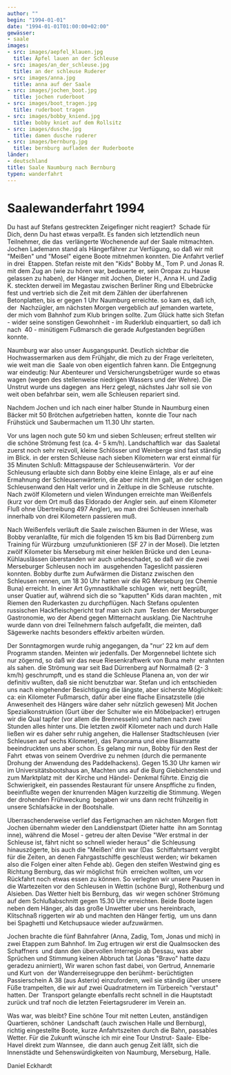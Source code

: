 ```yaml
---
author: ""
begin: "1994-01-01"
date: "1994-01-01T01:00:00+02:00"
gewässer:
- saale
images:
- src: images/aepfel_klauen.jpg
  title: Äpfel lauen an der Schleuse
- src: images/an_der_schleuse.jpg
  title: an der schleuse Ruderer
- src: images/anna.jpg
  title: anna auf der Saale
- src: images/jochen_boot.jpg
  title: jochen ruderboot
- src: images/boot_tragen.jpg
  title: ruderboot tragen
- src: images/bobby_kniend.jpg
  title: bobby kniet auf dem Rollsitz
- src: images/dusche.jpg
  title: damen dusche ruderer
- src: images/bernburg.jpg
  title: bernburg aufladen der Ruderboote
länder: 
- deutschland
title: Saale Naumburg nach Bernburg
typen: wanderfahrt
---
```



# Saalewanderfahrt 1994


Du hast auf Stefans gestreckten Zeigefinger nicht reagiert?  Schade für Dich, denn Du hast etwas verpaßt. Es fanden sich letztendlich neun Teilnehmer, die das  verlängerte Wochenende auf der Saale mitmachten. Jochen Lademann stand als Hängerfährer zur Verfügung, so daß wir mit "Meißen" und "Mosel" eigene Boote mitnehmen konnten. Die Anfahrt verlief in drei  Etappen. Stefan reiste mit den "Kids" Bobby M., Tom P. und Jonas R. mit dem Zug an (wie zu hören war, bedauerte er, sein Oropax zu Hause gelassen zu haben), der Hänger mit Jochen, Dieter H., Anna H. und Zadig  K. steckten derweil im Megastau zwischen Berliner Ring und Elbebrücke fest und vertrieb sich die Zeit mit dem Zählen der überfahrenen Betonplatten, bis er gegen 1 Uhr Naumburg erreichte. so kam es, daß ich, der  Nachzügler, am nächsten Morgen vergeblich auf jemanden wartete, der mich vom Bahnhof zum Klub bringen sollte. Zum Glück hatte sich Stefan - wider seine sonstigen Gewohnheit - im Ruderklub einquartiert, so daß ich nach  40 - minütigem Fußmarsch die gerade Aufgestanden begrüßen konnte.

Naumburg war also unser Ausgangspunkt. Deutlich sichtbar die Hochwassermarken aus dem Frühjahr, die mich zu der Frage verleiteten, wie weit man die  Saale von oben eigentlich fahren kann. Die Entgegnung war eindeutig: Nur Abenteurer und Versicherungsbetrüger wurde so etwas wagen (wegen des stellenweise niedrigen Wassers und der Wehre). Die Unstrut wurde uns dagegen  ans Herz gelegt, nächstes Jahr soll sie von weit oben befahrbar sein, wem alle Schleusen repariert sind.

Nachdem Jochen und ich nach einer halber Stunde in Naumburg einen Bäcker mit 50 Brötchen aufgetrieben hatten,  konnte die Tour nach Frühstück und Saubermachen um 11.30 Uhr starten.

Vor uns lagen noch gute 50 km und sieben Schleusen; erfreut stellten wir die schöne Strömung fest (ca. 4- 5 km/h). Landschaftlich war  das Saaletal zuerst noch sehr reizvoll, kleine Schlösser und Weinberge sind fast ständig im Blick. in der ersten Schleuse nach sieben Kilometern war erst einmal für 35 Minuten Schluß: Mittagspause der Schleusenwärterin.  Vor der Schleusung erlaubte sich dann Bobby eine kleine Einlage, als er auf eine Ermahnung der Schleusenwärterin, die aber nicht ihm galt, an der schrägen Schleusenwand den Halt verlor und in Zeitlupe in die Schleuse  rutschte. Nach zwölf Kilometern und vielen Windungen erreichte man Weißenfels (kurz vor dem Ort muß das Eldorado der Angler sein. auf einem Kilometer Fluß ohne Übertreibung 497 Angler), wo man drei Schleusen innerhalb  innerhalb von drei Kilometern passieren muß.

Nach Weißenfels verläuft die Saale zwischen Bäumen in der Wiese, was Bobby veranlaßte, für mich die folgenden 15 km bis Bad Dürrenberg zum Training für Würzburg  umzufunktionieren (SF 27 in der Mosel). Die letzten zwölf Kilometer bis Merseburg mit einer heiklen Brücke und den Leuna- Kühlauslässen überstanden wir auch unbeschadet, so daß wir die zwei Merseburger Schleusen noch im  ausgehenden Tageslicht passieren konnten. Bobby durfte zum Aufwärmen die Distanz zwischen den Schleusen rennen, um 18 30 Uhr hatten wir die RG Merseburg (ex Chemie Buna) erreicht. In einer Art Gymnastikhalle schlugen  wir, nett begrüßt, unser Quatier auf, während sich die so "kaputten" Kids daran machten , mit Riemen den Ruderkasten zu durchpflügen. Nach Stefans opulenten russischen Hackfleischgericht traf man sich zum  Testen der Merseburger Gastronomie, wo der Abend gegen Mitternacht ausklang. Die Nachtruhe wurde dann von drei Teilnehmern falsch aufgefaßt, die meinten, daß Sägewerke nachts besonders effektiv arbeiten würden.

Der Sonntagmorgen wurde ruhig angegangen, da "nur' 22 km auf dem Programm standen. Meinten wir jedenfalls. Der Morgennebel lichtete sich nur zögernd, so daß wir das neue Riesenkraftwerk von Buna mehr  erahnten als sahen. die Strömung war seit Bad Dürrenberg auf Normalmaß (2- 3 km/h) geschrumpft, und es stand die Schleuse Planena an, von der wir definitiv wußten, daß sie nicht benutzbar war. Stefan und ich entschieden  uns nach eingehender Besichtigung die längste, aber sicherste Möglichkeit: ca: ein Kilometer Fußmarsch, dafür aber eine flache Einsatzstelle (die Anwesenheit des Hängers wäre daher sehr nützlich gewesen) Mit Jochen  Spezialkonstruktion (Gurt über der Schulter wie ein Möbelpacker) ertrugen wir die Qual tapfer (vor allem die Brennesseln) und hatten nach zwei Stunden alles hinter uns. Die letzten zwölf Kilometer nach und durch Halle  ließen wir es daher sehr ruhig angehen, die Hallenser Stadtschleusen (vier Schleusen auf sechs Kilometer), das Panorama und eine Bisamratte beeindruckten uns aber schon. Es gelang mir nun, Bobby für den Rest der Fahrt  etwas von seinem Overdrive zu nehmen (durch die permanente Drohung der Anwendung des Paddelhackens). Gegen 15.30 Uhr kamen wir im Universitätsbootshaus an, Machten uns auf die Burg Giebichenstein und zum Marktplatz mit  der Kirche und Händel- Denkmal führte. Einzig die Schwierigkeit, ein passendes Restaurant für unsere Anspffiche zu finden, beeinflußte wegen der knurrenden Mägen kurzzeitig die Stimmung. Wegen der drohenden Frühweckung  begaben wir uns dann recht frühzeitig in unsere Schlafsäcke in der Bootshalle.

Uberraschenderweise verlief das Fertigmachen am nächsten Morgen flott Jochen übernahm wieder den Landdienstpart (Dieter hatte  ihn am Sonntag inne), während die Mosel - getreu der alten Devise "Wer erstmal in der Schleuse ist, fährt nicht so schnell wieder heraus" die Schleusung hinauszögerte, bis auch die "Meißen' drin war (Das  Schiffahrtsamt vergibt für die Zeiten, an denen Fahrgastschiffe geschleust werden; wir bekamen also die Folgen einer alten Fehde ab). Gegen den steifen Westwind ging es Richtung Bernburg, das wir möglichst früh  erreichen wollten, um vor Rückfahrt noch etwas essen zu können. So verlegten wir unsere Pausen in die Wartezeiten vor den Schleusen in Wettin (schöne Burg), Rothenburg und Alsieben. Das Wetter hielt bis Bernburg, das  wir wegen schöner Strömung auf dem Schlußabschnitt gegen 15.30 Uhr erreichten. Beide Boote lagen neben dem Hänger, als das große Unwetter uber uns hereinbrach, Klitschnaß riggerten wir ab und machten den Hänger fertig,  um uns dann bei Spaghetti und Ketchupsauce wieder aufzuwärmen.

Jochen brachte die fünf Bahnfahrer (Anna, Zadig, Tom, Jonas und mich) in zwei Etappen zum Bahnhof. Im Zug ertrugen wir erst die Qualmsocken des Schaffners  und dann den übervollen Interregio ab Dessau, was aber Sprüchen und Stimmung keinen Abbruch tat (Jonas "Bravo" hatte dazu geradezu anirniert), Wir waren schon fast dabei, von Gertrud, Annemarie und Kurt von  der Wanderreisegruppe den berühmt- berüchtigten Passierschein A 38 (aus Asterix) einzufordern, weil sie ständig über unsere Füße trampelten, die wir auf zwei Quadratmetern im Türbereich "verstaut" hatten. Der  Transport gelangte ebenfalls recht schnell in die Hauptstadt zurück und traf noch die letzten Feiertagsruderer im Verein an.

Was war, was bleibt? Eine schöne Tour mit netten Leuten, anständigen Quartieren, schöner  Landschaft (auch zwischen Halle und Bernburg), richtig eingestellte Boote, kurze Anfahrtszeiten durch die Bahn, passables Wetter. Für die Zukunft wünsche ich mir eine Tour Unstrut- Saale- Elbe- Havel direkt zum Wannsee,  die dann auch genug Zeit läßt, sich die Innenstädte und Sehenswürdigkeiten von Naumburg, Merseburg, Halle.

Daniel Eckhardt
